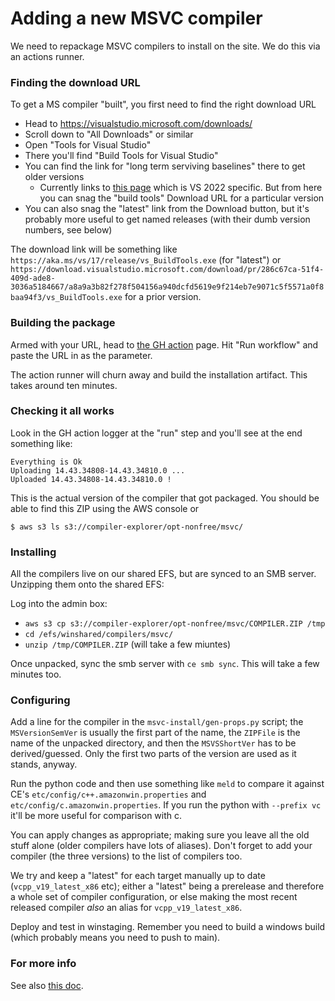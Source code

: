 # Adding a new MSVC compiler

We need to repackage MSVC compilers to install on the site. We do this via an actions runner.

### Finding the download URL

To get a MS compiler "built", you first need to find the right download URL

-   Head to https://visualstudio.microsoft.com/downloads/
-   Scroll down to "All Downloads" or similar
-   Open "Tools for Visual Studio"
-   There you'll find "Build Tools for Visual Studio"
-   You can find the link for "long term serviving baselines" there to get older versions
    -   Currently links to [this page](https://learn.microsoft.com/en-us/visualstudio/releases/2022/release-history#release-dates-and-build-numbers)
        which is VS 2022 specific. But from here you can snag the "build tools" Download URL for a particular version
-   You can also snag the "latest" link from the Download button, but it's probably more useful to get named releases (with their dumb version numbers, see below)

The download link will be something like `https://aka.ms/vs/17/release/vs_BuildTools.exe` (for "latest")
or `https://download.visualstudio.microsoft.com/download/pr/286c67ca-51f4-409d-ade8-3036a5184667/a8a9a3b82f278f504156a940dcfd5619e9f214eb7e9071c5f5571a0f8baa94f3/vs_BuildTools.exe` for a prior version.

### Building the package

Armed with your URL, head to [the GH action](https://github.com/compiler-explorer/infra/actions/workflows/package-ms-compiler.yaml) page. Hit "Run workflow"
and paste the URL in as the parameter.

The action runner will churn away and build the installation artifact. This takes around ten minutes.

### Checking it all works

Look in the GH action logger at the "run" step and you'll see at the end something like:

```
Everything is Ok
Uploading 14.43.34808-14.43.34810.0 ...
Uploaded 14.43.34808-14.43.34810.0 !
```

This is the actual version of the compiler that got packaged. You should be able to find this ZIP using the AWS console or

```
$ aws s3 ls s3://compiler-explorer/opt-nonfree/msvc/
```

### Installing

All the compilers live on our shared EFS, but are synced to an SMB server. Unzipping them onto the shared EFS:

Log into the admin box:

-   `aws s3 cp s3://compiler-explorer/opt-nonfree/msvc/COMPILER.ZIP /tmp`
-   `cd /efs/winshared/compilers/msvc/`
-   `unzip /tmp/COMPILER.ZIP` (will take a few miuntes)

Once unpacked, sync the smb server with `ce smb sync`. This will take a few minutes too.

### Configuring

Add a line for the compiler in the `msvc-install/gen-props.py` script; the `MSVersionSemVer` is usually the first part of the name, the `ZIPFile` is the name
of the unpacked directory, and then the `MSVSShortVer` has to be derived/guessed. Only the first two parts of the version are used as it stands, anyway.

Run the python code and then use something like `meld` to compare it against CE's `etc/config/c++.amazonwin.properties` and `etc/config/c.amazonwin.properties`.
If you run the python with `--prefix vc` it'll be more useful for comparison with c.

You can apply changes as appropriate; making sure you leave all the old stuff alone (older compilers have lots of aliases). Don't forget to add your compiler (the three versions) to the list of compilers too.

We try and keep a "latest" for each target manually up to date (`vcpp_v19_latest_x86` etc); either a "latest" being a prerelease and therefore a whole set of
compiler configuration, or else making the most recent released compiler _also_ an alias for `vcpp_v19_latest_x86`.

Deploy and test in winstaging. Remember you need to build a windows build (which probably means you need to push to main).

### For more info

See also [this doc](installing_compilers.md).
